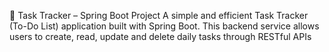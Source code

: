 📝 Task Tracker – Spring Boot Project
A simple and efficient Task Tracker (To-Do List) application built with Spring Boot. This backend service allows users to create, read, update and delete daily tasks through RESTful APIs
